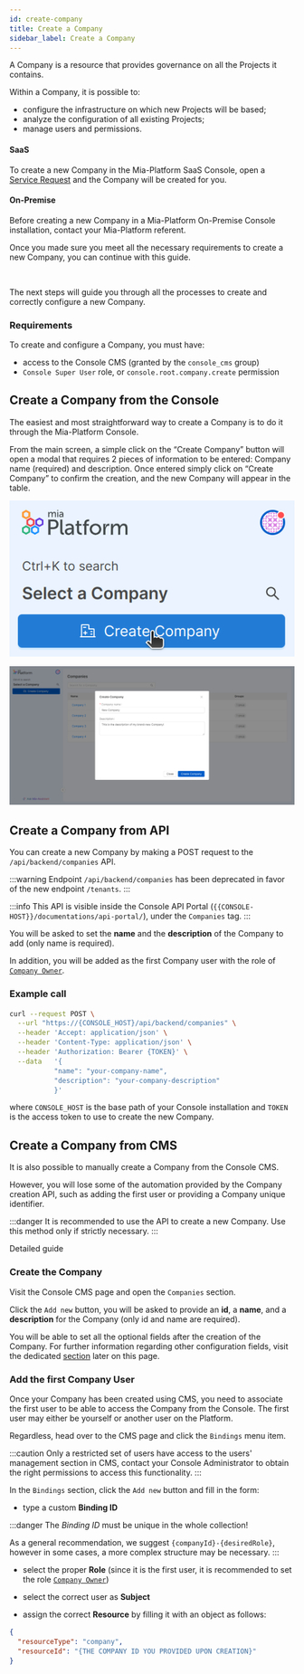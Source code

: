 ```yaml
---
id: create-company
title: Create a Company
sidebar_label: Create a Company
---
```


A Company is a resource that provides governance on all the Projects it contains.

Within a Company, it is possible to:

- configure the infrastructure on which new Projects will be based;
- analyze the configuration of all existing Projects;
- manage users and permissions.

#### SaaS

To create a new Company in the Mia-Platform SaaS Console, open a [Service Request](https://makeitapp.atlassian.net/servicedesk/customer/portal/21/group/79/create/340) and the Company will be created for you.

#### On-Premise

Before creating a new Company in a Mia-Platform On-Premise Console installation, contact your Mia-Platform referent.

Once you made sure you meet all the necessary requirements to create a new Company, you can continue with this guide.

<br/>

The next steps will guide you through all the processes to create and correctly configure a new Company.

### Requirements

To create and configure a Company, you must have:

- access to the Console CMS (granted by the `console_cms` group)
- `Console Super User` role, or `console.root.company.create` permission

## Create a Company from the Console
The easiest and most straightforward way to create a Company is to do it through the Mia-Platform Console.

From the main screen, a simple click on the “Create Company” button will open a modal that requires 2 pieces of information to be entered: Company name (required) and description. Once entered simply click on “Create Company” to confirm the creation, and the new Company will appear in the table.

<div style={{display: 'flex', flexDirection: 'column', alignItems: 'center'}}>
  <div style={{width: '35%'}}>

![create company button](img/create-company-button.png)

  </div>
  <div>

![create company modal](img/create-company-modal.png)

  </div>
</div>

## Create a Company from API

You can create a new Company by making a POST request to the `/api/backend/companies` API.

:::warning
Endpoint `/api/backend/companies` has been deprecated in favor of the new endpoint `/tenants`.
:::

:::info
This API is visible inside the Console API Portal (`{{CONSOLE-HOST}}/documentations/api-portal/`), under the `Companies` tag.
:::

You will be asked to set the **name** and the **description** of the Company to add (only name is required).

In addition, you will be added as the first Company user with the role of [`Company Owner`](/products/console/identity-and-access-management/console-levels-and-permission-management.md#users-capabilities-inside-console).

### Example call

```bash
curl --request POST \
  --url "https://{CONSOLE_HOST}/api/backend/companies" \
  --header 'Accept: application/json' \
  --header 'Content-Type: application/json' \
  --header 'Authorization: Bearer {TOKEN}' \
  --data   '{
           "name": "your-company-name",
           "description": "your-company-description"
           }'
```

where `CONSOLE_HOST` is the base path of your Console installation and `TOKEN` is the access token to use to create the new Company.

## Create a Company from CMS

It is also possible to manually create a Company from the Console CMS. 

However, you will lose some of the automation provided by the Company creation API, such as adding the first user or providing a Company unique identifier.

:::danger
It is recommended to use the API to create a new Company. Use this method only if strictly necessary.
:::


Detailed guide

### Create the Company

Visit the Console CMS page and open the `Companies` section.

Click the `Add new` button, you will be asked to provide an **id**, a **name**, and a **description** for the Company (only id and name are required). 

You will be able to set all the optional fields after the creation of the Company.
For further information regarding other configuration fields, visit the dedicated [section](#default-configuration-for-a-new-project) later on this page.

### Add the first Company User

Once your Company has been created using CMS, you need to associate the first user to be able to access the Company from the Console. 
The first user may either be yourself or another user on the Platform. 

Regardless, head over to the CMS page and click the `Bindings` menu item.

:::caution
Only a restricted set of users have access to the users' management section in CMS, contact your Console Administrator to obtain the right permissions to access this functionality.
:::

In the `Bindings` section, click the `Add new` button and fill in the form:
- type a custom **Binding ID**

:::danger
The _Binding ID_ must be unique in the whole collection!  

As a general recommendation, we suggest `{companyId}-{desiredRole}`, however in some cases, a more complex structure may be necessary.
:::

- select the proper **Role** (since it is the first user, it is recommended to set the role [`Company Owner`](/products/console/identity-and-access-management/console-levels-and-permission-management.md#users-capabilities-inside-console))

- select the correct user as **Subject**

- assign the correct **Resource** by filling it with an object as follows:

```json
{
  "resourceType": "company",
  "resourceId": "{THE COMPANY ID YOU PROVIDED UPON CREATION}"
}
```


